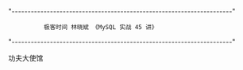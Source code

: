 "---------------------------------------------------------------------"

              极客时间 林晓斌 《MySQL 实战 45 讲》

"---------------------------------------------------------------------"

功夫大使馆





